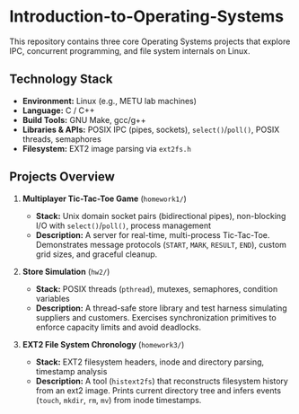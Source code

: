 # Introduction-to-Operating-Systems
This repository contains three core Operating Systems projects that explore IPC, concurrent programming, and file system internals on Linux.

## Technology Stack
- **Environment:** Linux (e.g., METU lab machines)
- **Language:** C / C++
- **Build Tools:** GNU Make, gcc/g++
- **Libraries & APIs:** POSIX IPC (pipes, sockets), `select()`/`poll()`, POSIX threads, semaphores
- **Filesystem:** EXT2 image parsing via `ext2fs.h`

## Projects Overview

1. **Multiplayer Tic-Tac-Toe Game** (`homework1/`)
   - **Stack:** Unix domain socket pairs (bidirectional pipes), non-blocking I/O with `select()`/`poll()`, process management
   - **Description:** A server for real-time, multi-process Tic-Tac-Toe. Demonstrates message protocols (`START`, `MARK`, `RESULT`, `END`), custom grid sizes, and graceful cleanup.

2. **Store Simulation** (`hw2/`)
   - **Stack:** POSIX threads (`pthread`), mutexes, semaphores, condition variables
   - **Description:** A thread-safe store library and test harness simulating suppliers and customers. Exercises synchronization primitives to enforce capacity limits and avoid deadlocks.

3. **EXT2 File System Chronology** (`homework3/`)
   - **Stack:** EXT2 filesystem headers, inode and directory parsing, timestamp analysis
   - **Description:** A tool (`histext2fs`) that reconstructs filesystem history from an ext2 image. Prints current directory tree and infers events (`touch`, `mkdir`, `rm`, `mv`) from inode timestamps.


